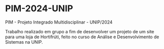 # PIM-2024-UNIP
PIM - Projeto Integrado Multidisciplinar - UNIP/2024

Trabalho realizado em grupo a fim de desenvolver um projeto de um site para uma loja de Hortifrúti, feito no curso de Análise e Desenvolvimento de Sistemas na UNIP.
